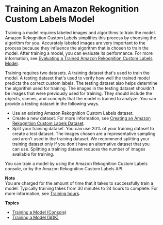 # Training an Amazon Rekognition Custom Labels Model<a name="tm-train-model"></a>

Training a model requires labeled images and algorithms to train the model\. Amazon Rekognition Custom Labels simplifies this process by choosing the algorithm for you\. Accurately labeled images are very important to the process because they influence the algorithm that is chosen to train the model\. After training a model, you can evaluate its performance\. For more information, see [Evaluating a Trained Amazon Rekognition Custom Labels Model](tr-train-results.md)\.

Training requires two datasets\. A training dataset that's used to train the model\. A testing dataset that's used to verify how well the trained model predicts the correct custom labels\. The testing dataset also helps determine the algorithm used for training\. The images in the testing dataset shouldn't be images that were previously used for training\. They should include the objects, scenes, and concepts that the model is trained to analyze\. You can provide a testing dataset in the following ways\.
+ Use an existing Amazon Rekognition Custom Labels dataset\. 
+ Create a new dataset\. For more information, see [Creating an Amazon Rekognition Custom Labels Dataset](cd-create-dataset.md)\. 
+ Split your training dataset\. You can use 20% of your training dataset to create a test dataset\. The images chosen are a representative sampling and aren't used in the training dataset\. We recommend splitting your training dataset only if you don't have an alternative dataset that you can use\. Splitting a training dataset reduces the number of images available for training\. 

You can train a model by using the Amazon Rekognition Custom Labels console, or by the Amazon Rekognition Custom Labels API\.

**Note**  
You are charged for the amount of time that it takes to successfully train a model\. Typically training takes from 30 minutes to 24 hours to complete\. For more information, see [Training hours](https://aws.amazon.com/rekognition/pricing/#Amazon_Rekognition_Custom_Labels_pricing)\. 

**Topics**
+ [Training a Model \(Console\)](tm-console.md)
+ [Training a Model \(SDK\)](tm-sdk.md)
